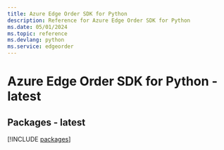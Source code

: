 ```yaml
---
title: Azure Edge Order SDK for Python
description: Reference for Azure Edge Order SDK for Python
ms.date: 05/01/2024
ms.topic: reference
ms.devlang: python
ms.service: edgeorder
---
```

# Azure Edge Order SDK for Python - latest
## Packages - latest
[!INCLUDE [packages](edge-order-index.md)]